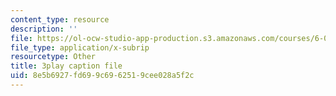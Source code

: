 ```yaml
---
content_type: resource
description: ''
file: https://ol-ocw-studio-app-production.s3.amazonaws.com/courses/6-006-introduction-to-algorithms-fall-2011/8e5b6927fd699c6962519cee028a5f2c_mQSp6VmfakA.srt
file_type: application/x-subrip
resourcetype: Other
title: 3play caption file
uid: 8e5b6927-fd69-9c69-6251-9cee028a5f2c
---
```

